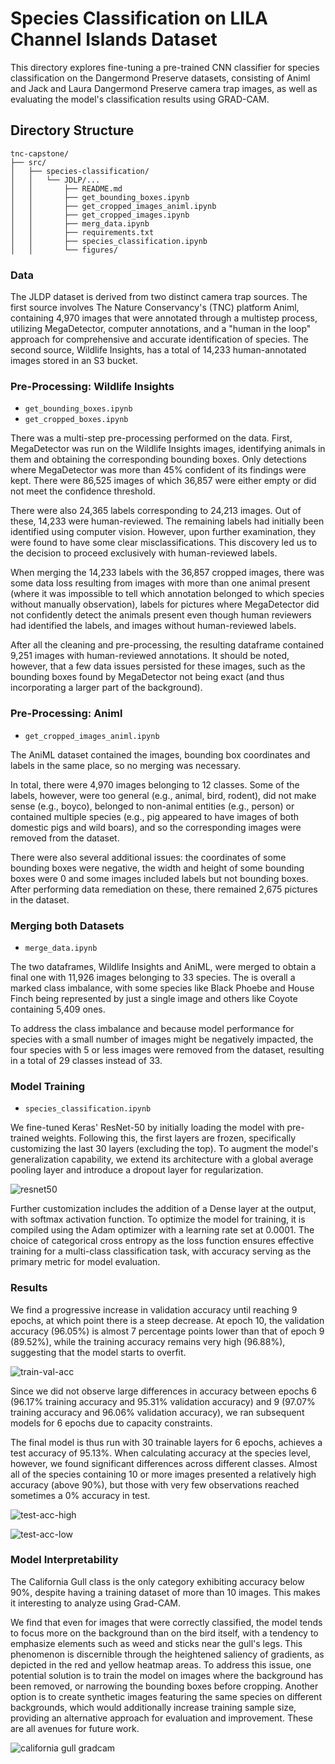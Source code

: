 # Species Classification on LILA Channel Islands Dataset
This directory explores fine-tuning a pre-trained CNN classifier for species
classification on the Dangermond Preserve datasets, consisting of Animl and Jack and Laura Dangermond Preserve camera trap images, as well as evaluating the model's classification results 
using GRAD-CAM.

## Directory Structure
```
tnc-capstone/
├── src/
│   ├── species-classification/
│   │   └── JDLP/... 
│   │       ├── README.md
│   │       ├── get_bounding_boxes.ipynb
│   │       ├── get_cropped_images_animl.ipynb
│   │       ├── get_cropped_images.ipynb
│   │       ├── merg_data.ipynb
│   │       ├── requirements.txt
│   │       ├── species_classification.ipynb
│   │       └── figures/
```

### Data
The JLDP dataset is derived from two distinct camera trap sources. The first source involves The Nature Conservancy's (TNC) platform Animl, containing 4,970 images that were annotated through a multistep process, utilizing MegaDetector, computer annotations, and a "human in the loop" approach for comprehensive and accurate identification of species. The second source, Wildlife Insights, has a total of 14,233 human-annotated images stored in an S3 bucket.


### Pre-Processing: Wildlife Insights

- `get_bounding_boxes.ipynb`
- `get_cropped_boxes.ipynb`
  
There was a multi-step pre-processing performed on the data. First, MegaDetector was run on the Wildlife Insights images, identifying animals in them and obtaining the corresponding bounding boxes. Only detections where MegaDetector was more than 45\% confident of its findings were kept. There were 86,525 images of which 36,857 were either empty or did not meet the confidence threshold.

There were also 24,365 labels corresponding to 24,213 images. Out of these, 14,233 were human-reviewed. The remaining labels had initially been identified using computer vision. However, upon further examination, they were found to have some clear misclassifications. This discovery led us to the decision to proceed exclusively with human-reviewed labels.

When merging the 14,233 labels with the 36,857 cropped images, there was some data loss resulting from images with more than one animal present (where it was impossible to tell which annotation belonged to which species without manually observation), labels for pictures where MegaDetector did not confidently detect the animals present even though human reviewers had identified the labels, and images without human-reviewed labels.

After all the cleaning and pre-processing, the resulting dataframe contained 9,251 images with human-reviewed annotations. It should be noted, however, that a few data issues persisted for these images, such as the bounding boxes found by MegaDetector not being exact (and thus incorporating a larger part of the background).

### Pre-Processing: Animl

- `get_cropped_images_animl.ipynb`

The AniML dataset contained the images, bounding box coordinates and labels in the same place, so no merging was necessary.

In total, there were 4,970 images belonging to 12 classes. Some of the labels, however, were too general (e.g., animal, bird, rodent), did not make sense (e.g., boyco), belonged to non-animal entities (e.g., person) or contained multiple species (e.g., pig appeared to have images of both domestic pigs and wild boars), and so the corresponding images were removed from the dataset.

There were also several additional issues: the coordinates of some bounding boxes were negative, the width and height of some bounding boxes were 0 and some images included labels but not bounding boxes. After performing data remediation on these, there remained 2,675 pictures in the  dataset.


### Merging both Datasets

- `merge_data.ipynb`

The two dataframes, Wildlife Insights and AniML, were merged to obtain a final one with 11,926 images belonging to 33 species.  The is overall a marked class imbalance, with some species like Black Phoebe and House Finch being represented by just a single image and others like Coyote containing 5,409 ones.

To address the class imbalance and because model performance for species with a small number of images might be negatively impacted, the four species with 5 or less images were removed from the dataset, resulting in a total of 29 classes instead of 33.

### Model Training

- `species_classification.ipynb`

We fine-tuned Keras' ResNet-50 by initially loading the model with pre-trained weights. Following this, the first layers are frozen, specifically customizing the last 30 layers (excluding the top). To augment the model's generalization capability, we extend its architecture with a global average pooling layer and introduce a dropout layer for regularization.

![resnet50](figures/ResNet50_arch.png)

Further customization includes the addition of a Dense layer at the output, with softmax activation function. To optimize the model for training, it is compiled using the Adam optimizer with a learning rate set at 0.0001. The choice of categorical cross entropy as the loss function ensures effective training for a multi-class classification task, with accuracy serving as the primary metric for model evaluation.

### Results
We find a progressive increase in validation accuracy until reaching 9 epochs, at which point there is a steep decrease. At epoch 10, the validation accuracy (96.05%) is almost 7 percentage points lower than that of epoch 9 (89.52%), while the training accuracy remains very high (96.88%), suggesting that the model starts to overfit.

![train-val-acc](figures/train_val_acc.png)

Since we did not observe large differences in  accuracy between epochs 6 (96.17% training accuracy and 95.31% validation accuracy) and 9 (97.07% training accuracy and 96.06% validation accuracy), we ran subsequent models for 6 epochs due to capacity constraints.

The final model is thus run with 30 trainable layers for 6 epochs, achieves a test accuracy of 95.13%. When calculating accuracy at the species level, however, we found significant differences across different classes. Almost all of the species containing 10 or more images presented a relatively high accuracy (above 90%), but those with very few observations reached sometimes a 0% accuracy in test.

![test-acc-high](figures/high_acc.png)

![test-acc-low](figures/low_acc.png)

### Model Interpretability

The California Gull class is the only category exhibiting accuracy below 90%, despite having a training dataset of more than 10 images. This makes it interesting to analyze using Grad-CAM.

We find that even for images that were correctly classified, the model tends to focus more on the background than on the bird itself, with a tendency to emphasize elements such as weed and sticks near the gull's legs. This phenomenon is discernible through the heightened saliency of gradients, as depicted in the red and yellow heatmap areas. To address this issue, one potential solution is to train the model on images where the background has been removed, or narrowing the bounding boxes before cropping. Another option is to create synthetic images featuring the same species on different backgrounds, which would additionally increase training sample size, providing an alternative approach for evaluation and improvement. These are all avenues for future work.

![california gull gradcam](figures/caligull_gradcam.png)